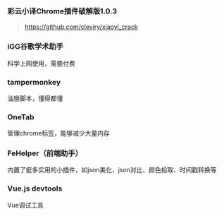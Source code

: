 <!--
 * @Date: 2022-07-05 16:19:09
 * @LastEditors: Lq
 * @LastEditTime: 2022-07-26 12:16:03
 * @FilePath: \learnningNotes\chorme\插件推荐.md
-->
### 彩云小译Chrome插件破解版1.0.3

> https://github.com/cleviry/xiaoyi_crack

### iGG谷歌学术助手

科学上网使用，需要付费

### tampermonkey

油猴脚本，懂得都懂

### OneTab

管理chrome标签，能够减少大量内存

### FeHelper（前端助手）

内置了挺多实用的小插件，如json美化、json对比、颜色拾取、时间戳转换等

### Vue.js devtools

Vue调试工具
